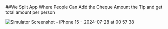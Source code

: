 ##We Split
App Where People Can Add the Cheque Amount the Tip and get total amount per person

![Simulator Screenshot - iPhone 15 - 2024-07-28 at 00 57 38](https://github.com/user-attachments/assets/f32dbcfa-97d4-4e82-9298-fa4ccdf911b3)
